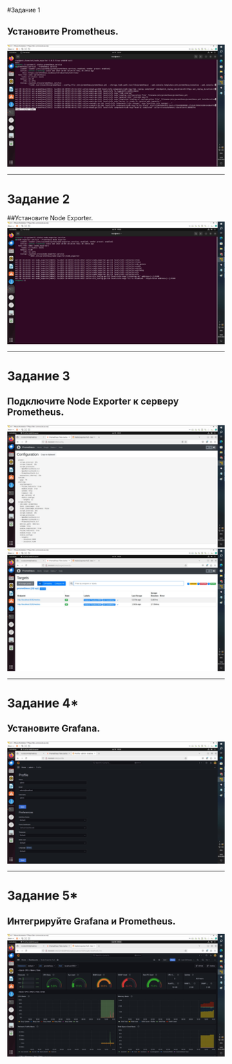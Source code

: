 #Задание 1
## Установите Prometheus.
![1](1.jpg)
***
# Задание 2
##Установите Node Exporter.
![1](2.jpg)
***
# Задание 3
## Подключите Node Exporter к серверу Prometheus.
![1](3.jpg)
![1](4.jpg)
***
# Задание 4*
## Установите Grafana.
![1](5.jpg)
***
# Задание 5*
## Интегрируйте Grafana и Prometheus.
![1](6.jpg)